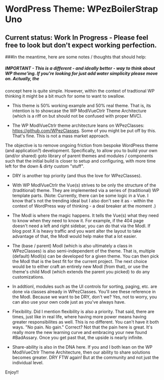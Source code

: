 WordPress Theme: WPezBoilerStrap Uno
====================================

## Current status: Work In Progress - Please feel free to look but don't expect working perfection.

###In the meantime, here are some notes / thoughts that should help:

##### IMPORTANT - This is a different - and ideally better - way to think about WP theme'ing. If you're looking for just add water simplicity please move on. Actually, the 
concept here is quite simple. However, within the context of tradtional WP thinking it might be a bit much for some to want to swallow. 


- This theme is 50% working example and 50% real theme. That is, its intention is to showcase the WP ModlVueCtrlr Theme Architecture (which is a riff on but should not be confused with proper MVC).


- The WP ModlVueCtrlr theme architecture leans on WPezClasses: https://github.com/WPezClasses. Some of you might be put off by this. That's fine. This is not a mass market approach. 

The objective is to remove ongoing friction from bespoke WordPress theme (and application?) development. Specifically, to allow you to build your own (and/or shared) goto library of parent themes 
and modules / components  such that the initial build is closer to setup and configuring, with more time left for the down & dirty custom "stuff". 


- DRY is another top priority (and thus the love for WPezClasses).


- With WP ModlVueCtrlr the Vue(s) strives to be only the structure of the (traditional) theme. They are implemented via a series of (traditional) WP template parts. (Note: Currently, there can 
be some logic in a Vue. I know that's not the trending ideal but I also don't see it as - within the context of WordPress way of thinking - a deal breaker at the moment .) 


- The Modl is where the magic happens. It tells the Vue(s) what they need to know when they need to know it. For example, if the 404 page doesn't need a left and right sidebar, you can do that
via the Modl. If blog post X is heavy traffic and you want alter the layout to take advantage of that, the Modl would help make that a lot easier. 


- The (base / parent) Modl (which is also ultimately a class in WPezClasses) is also semi-independent of the theme. That is, multiple (default) Modl(s) can be developed for a given theme. You 
can then pick the Modl that is the best fit for the current project. The next choice would be to either craft an entirely new Modl (from that), or use the theme's child Modl (which extends
the parent you picked) to do any customizations.


- In addtionl, modules such as the UI controls for sorting, paging, etc. are done via classes already in WPezClasses. You'll see these reference in the Modl. Because we want to be DRY, don't we?
Yes, not to worry, you can also use your own code just as you've always have. 


- Flexibility. Did I mention flexibility is also a priority. That said, there are times, just like in real life, where having more power means having greater responsibilites as well. This is
no different. You can't have it both ways. "No pain. No gain." Correct?
Not that the pain here is great. It's really more the new learning curve and embracing your new found #BadAssary. Once you get past that, the upside is nearly infinite.


- Share-ability is also in the DNA here. If you and I both lean on the WP ModlVueCtrlr Theme Architecture, then our ability to share solutions becomes greater. DRY FTW again! But at the 
community and not just the individual level.


Enjoy!!